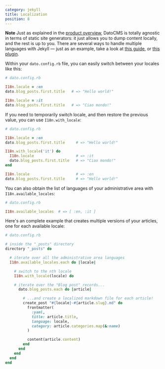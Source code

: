 ```yaml
---
category: jekyll
title: Localization
position: 8
---
```


**Note** Just as explained in the [product overview](/docs/), DatoCMS is totally agnostic in terms of static site generators: it just allows you to dump content locally, and the rest is up to you. There are several ways to handle multiple languages with Jekyll — just as an example, take a look at [this guide](https://www.sylvaindurand.org/making-jekyll-multilingual/), or [this plugin](https://github.com/vwochnik/jekyll-language-plugin).

Within your `dato.config.rb` file, you can easily switch between your locales like this:

```ruby
# dato.config.rb

I18n.locale = :en
dato.blog_posts.first.title   # => "Hello world!"

I18n.locale = :it
dato.blog_posts.first.title   # => "Ciao mondo!"
```

If you need to temporarily switch locale, and then restore the previous value, you can use `I18n.with_locale`:

```ruby
# dato.config.rb

I18n.locale = :en
dato.blog_posts.first.title     # => "Hello world!"

I18n.with_locale('it') do
  I18n.locale                   # => :it
  dato.blog_posts.first.title   # => "Ciao mondo!"
end

I18n.locale                     # => :en
dato.blog_posts.first.title     # => "Hello world!"
```


You can also obtain the list of languages of your administrative area with `I18n.available_locales`:

```ruby
# dato.config.rb

I18n.available_locales  # => [ :en, :it ]
```

Here's an complete example that creates multiple versions of your articles, one for each available locale:

```ruby
# dato.config.rb

# inside the "_posts" directory
directory "_posts" do

  # iterate over all the administrative area languages
  I18n.available_locales.each do |locale|

    # switch to the nth locale
    I18n.with_locale(locale) do

    # iterate over the "Blog post" records...
      dato.blog_posts.each do |article|

        # ...and create a localized markdown file for each article!
        create_post "#{locale}-#{article.slug}.md" do
          frontmatter(
            :yaml,
            title: article.title,
            language: locale,
            category: article.categories.map(&:name)
          )

          content(article.content)
        end
      end
    end
  end
end
```
